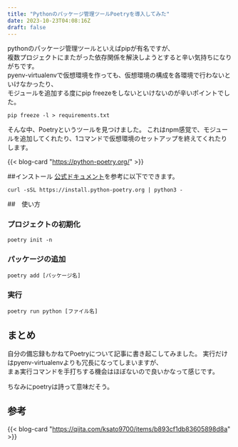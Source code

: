 ```yaml
---
title: "Pythonのパッケージ管理ツールPoetryを導入してみた"
date: 2023-10-23T04:08:16Z
draft: false
---
```


pythonのパッケージ管理ツールといえばpipが有名ですが、  
複数プロジェクトにまたがった依存関係を解決しようとすると辛い気持ちになりがちです。  
pyenv-virtualenvで仮想環境を作っても、仮想環境の構成を各環境で行わないといけなかったり、  
モジュールを追加する度にpip freezeをしないといけないのが辛いポイントでした。

```shell
pip freeze -l > requirements.txt
```

そんな中、Poetryというツールを見つけました。
これはnpm感覚で、モジュールを追加してくれたり、1コマンドで仮想環境のセットアップを終えてくれたりします。

{{< blog-card "https://python-poetry.org/" >}}

##インストール
[公式ドキュメント](https://python-poetry.org/docs/)を参考に以下でできます。

```shell
curl -sSL https://install.python-poetry.org | python3 -
```

##　使い方
### プロジェクトの初期化
```shell
poetry init -n
```

### パッケージの追加
```shell
poetry add [パッケージ名]
```

### 実行
```shell
poetry run python [ファイル名]
```

## まとめ
自分の備忘録もかねてPoetryについて記事に書き起こしてみました。
実行だけはpyenv-virtualenvよりも冗長になってしまいますが、  
まぁ実行コマンドを手打ちする機会はほぼないので良いかなって感じです。

ちなみにpoetryは詩って意味だそう。

## 参考
{{< blog-card "https://qiita.com/ksato9700/items/b893cf1db83605898d8a" >}}
